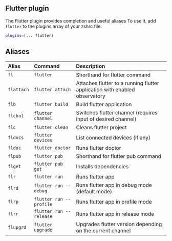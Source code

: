 ## Flutter plugin
The Flutter plugin provides completion and useful aliases
To use it, add `flutter` to the plugins array of your zshrc file:
```zsh
plugins=(... flutter)
```
## Aliases
| Alias      | Command                 | Description                                                                |
| :--------- | :---------------------- | :------------------------------------------------------------------------- |
| `fl`       | `flutter`               | Shorthand for flutter command                                              |
| `flattach` | `flutter attach`        | Attaches flutter to a running flutter application with enabled observatory |
| `flb`      | `flutter build`         | Build flutter application                                                  |
| `flchnl`   | `flutter channel`       | Switches flutter channel (requires input of desired channel)               |
| `flc`      | `flutter clean`         | Cleans flutter project                                                     |
| `fldvcs`   | `flutter devices`       | List connected devices (if any)                                            |
| `fldoc`    | `flutter doctor`        | Runs flutter doctor                                                        |
| `flpub`    | `flutter pub`           | Shorthand for flutter pub command                                          |
| `flget`    | `flutter pub get`       | Installs dependencies                                                      |
| `flr`      | `flutter run`           | Runs flutter app                                                           |
| `flrd`     | `flutter run --debug`   | Runs flutter app in debug mode (default mode)                              |
| `flrp`     | `flutter run --profile` | Runs flutter app in profile mode                                           |
| `flrr`     | `flutter run --release` | Runs flutter app in release mode                                           |
| `flupgrd`  | `flutter upgrade`       | Upgrades flutter version depending on the current channel                  |
